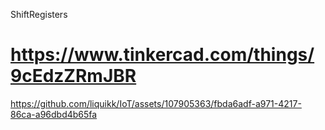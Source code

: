 ShiftRegisters

# https://www.tinkercad.com/things/9cEdzZRmJBR

https://github.com/liquikk/IoT/assets/107905363/fbda6adf-a971-4217-86ca-a96dbd4b65fa

